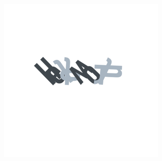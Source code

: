 <div align="center"><a href="https://johan-nordberg.com"><img src="hello_world.svg" alt="Hello World"></a></div>